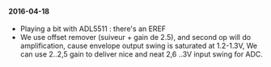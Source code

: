 #### 2016-04-18

-   Playing a bit with ADL5511 : there's an EREF
-   We use offset remover (suiveur + gain de 2.5), and second op will do
    amplification, cause envelope output swing is saturated at 1.2-1.3V,
    We can use 2..2,5 gain to deliver nice and neat 2,6 ..3V input swing
    for ADC.

####
